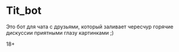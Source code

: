 # Tit_bot

Это бот для чата с друзьями, который заливает чересчур горячие дискуссии приятными глазу картинками ;)

18+
